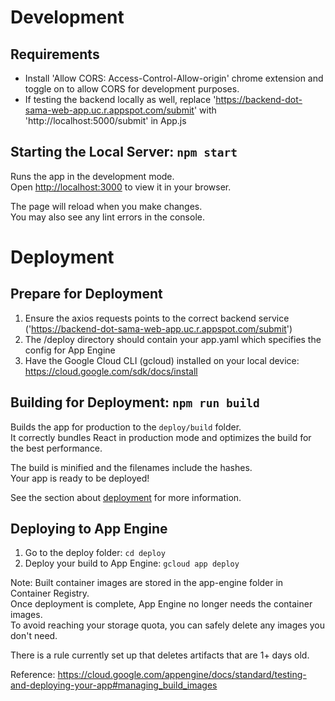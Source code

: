 # Development

## Requirements

- Install 'Allow CORS: Access-Control-Allow-origin' chrome extension and toggle on to allow CORS for development purposes.
- If testing the backend locally as well, replace 'https://backend-dot-sama-web-app.uc.r.appspot.com/submit' with 'http://localhost:5000/submit' in App.js

## Starting the Local Server: `npm start`

Runs the app in the development mode.\
Open [http://localhost:3000](http://localhost:3000) to view it in your browser.

The page will reload when you make changes.\
You may also see any lint errors in the console.

# Deployment

## Prepare for Deployment

1. Ensure the axios requests points to the correct backend service ('https://backend-dot-sama-web-app.uc.r.appspot.com/submit')
2. The /deploy directory should contain your app.yaml which specifies the config for App Engine
3. Have the Google Cloud CLI (gcloud) installed on your local device: https://cloud.google.com/sdk/docs/install

## Building for Deployment: `npm run build`

Builds the app for production to the `deploy/build` folder.\
It correctly bundles React in production mode and optimizes the build for the best performance.

The build is minified and the filenames include the hashes.\
Your app is ready to be deployed!

See the section about [deployment](https://facebook.github.io/create-react-app/docs/deployment) for more information.

## Deploying to App Engine

1. Go to the deploy folder: `cd deploy`
2. Deploy your build to App Engine: `gcloud app deploy`

Note: Built container images are stored in the app-engine folder in Container Registry.\
Once deployment is complete, App Engine no longer needs the container images.\
To avoid reaching your storage quota, you can safely delete any images you don't need. 

There is a rule currently set up that deletes artifacts that are 1+ days old.

Reference: https://cloud.google.com/appengine/docs/standard/testing-and-deploying-your-app#managing_build_images


